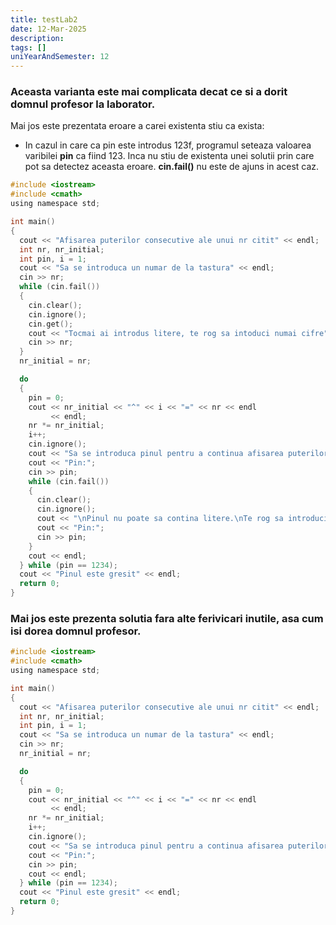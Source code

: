 ```yaml
---
title: testLab2
date: 12-Mar-2025
description: 
tags: []
uniYearAndSemester: 12
---
```


### Aceasta varianta este mai complicata decat ce si a dorit domnul profesor la laborator.
Mai jos este prezentata eroare a carei existenta stiu ca exista:
- In cazul in care ca pin este introdus 123f, programul seteaza valoarea varibilei **pin** ca fiind 123. Inca nu stiu de existenta unei solutii prin care pot sa detectez aceasta eroare. **cin.fail()** nu este de ajuns in acest caz.

```c
#include <iostream>
#include <cmath>
using namespace std;

int main()
{
  cout << "Afisarea puterilor consecutive ale unui nr citit" << endl;
  int nr, nr_initial;
  int pin, i = 1;
  cout << "Sa se introduca un numar de la tastura" << endl;
  cin >> nr;
  while (cin.fail())
  {
    cin.clear();
    cin.ignore();
    cin.get();
    cout << "Tocmai ai introdus litere, te rog sa intoduci numai cifre" << endl;
    cin >> nr;
  }
  nr_initial = nr;

  do
  {
    pin = 0;
    cout << nr_initial << "^" << i << "=" << nr << endl
         << endl;
    nr *= nr_initial;
    i++;
    cin.ignore();
    cout << "Sa se introduca pinul pentru a continua afisarea puterilor numarul " << nr_initial << endl;
    cout << "Pin:";
    cin >> pin;
    while (cin.fail())
    {
      cin.clear();
      cin.ignore();
      cout << "\nPinul nu poate sa contina litere.\nTe rog sa introduci din nou pinul" << endl;
      cout << "Pin:";
      cin >> pin;
    }
    cout << endl;
  } while (pin == 1234);
  cout << "Pinul este gresit" << endl;
  return 0;
}
```
### Mai jos este prezenta solutia fara alte ferivicari inutile, asa cum isi dorea domnul profesor.

```c
#include <iostream>
#include <cmath>
using namespace std;

int main()
{
  cout << "Afisarea puterilor consecutive ale unui nr citit" << endl;
  int nr, nr_initial;
  int pin, i = 1;
  cout << "Sa se introduca un numar de la tastura" << endl;
  cin >> nr;
  nr_initial = nr;

  do
  {
    pin = 0;
    cout << nr_initial << "^" << i << "=" << nr << endl
         << endl;
    nr *= nr_initial;
    i++;
    cin.ignore();
    cout << "Sa se introduca pinul pentru a continua afisarea puterilor numarul " << nr_initial << endl;
    cout << "Pin:";
    cin >> pin;
    cout << endl;
  } while (pin == 1234);
  cout << "Pinul este gresit" << endl;
  return 0;
}
```


